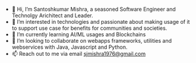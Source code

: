 - 👋 Hi, I’m Santoshkumar Mishra, a seasoned Software Engineer and Technolgy Arichitect and Leader.
- 👀 I’m interested in technologies and passionate about making usage of it to support use case for benefits for communities and societies.
- 🌱 I’m currently learning AI/ML usages and Blockchains
- 💞️ I’m looking to collaborate on webapps frameworks, utilities and webservices with Java, Javascript and Python.
- 📫 Reach out to me via email sjmishra1976@gmail.com

<!---
sjmishra1976/sjmishra1976 is a ✨ special ✨ repository because its `README.md` (this file) appears on your GitHub profile.
You can click the Preview link to take a look at your changes.
--->
